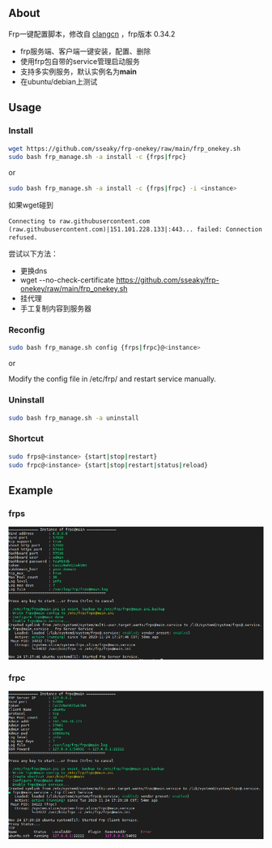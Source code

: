 
About
-----------

Frp一键配置脚本，修改自 [clangcn](https://github.com/clangcn/onekey-install-shell) ，frp版本 0.34.2

- frp服务端、客户端一键安装，配置、删除
- 使用frp包自带的service管理启动服务
- 支持多实例服务，默认实例名为**main**
- 在ubuntu/debian上测试

## Usage

### Install

```Bash
wget https://github.com/sseaky/frp-onekey/raw/main/frp_onekey.sh
sudo bash frp_manage.sh -a install -c {frps|frpc}
```
or

```bash
sudo bash frp_manage.sh -a install -c {frps|frpc} -i <instance>
```

如果wget碰到 

```
Connecting to raw.githubusercontent.com (raw.githubusercontent.com)|151.101.228.133|:443... failed: Connection refused.
```

尝试以下方法：

- 更换dns
- wget --no-check-certificate https://github.com/sseaky/frp-onekey/raw/main/frp_onekey.sh
- 挂代理
- 手工复制内容到服务器

### Reconfig

```bash
sudo bash frp_manage.sh config {frps|frpc}@<instance>
```

or

Modify the config file in /etc/frp/ and restart service manually.

### Uninstall

```Bash
sudo bash frp_manage.sh -a uninstall
```

### Shortcut

```bash
sudo frps@<instance> {start|stop|restart}
sudo frpc@<instance> {start|stop|restart|status|reload}
```

## Example

### frps

![frps](img/frps.png)

### frpc

![frpc](img/frpc.png)



